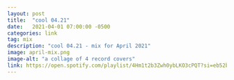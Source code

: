 ```yaml
---
layout: post
title:  "cool 04.21"
date:   2021-04-01 07:00:00 -0500
categories: link
tag: mix
description: "cool 04.21 - mix for April 2021"
image: april-mix.png
image-alt: "a collage of 4 record covers"
link: https://open.spotify.com/playlist/4Hm1t2b3Zwh0ybLKO3cPQT?si=eb52b3b9a03d4f6d
---
```



